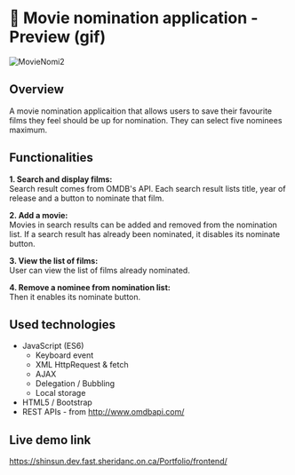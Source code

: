 # :movie_camera: Movie nomination application - Preview (gif)
![MovieNomi2](https://user-images.githubusercontent.com/47774611/107603733-b1ddd280-6bfb-11eb-83aa-3dfe26205297.gif)
<br>
## Overview
A movie nomination applicaition that allows users to save their favourite films they feel should be up for nomination. They can select five nominees maximum.

## Functionalities
**1. Search and display films:**<br>
Search result comes from OMDB's API. Each search result lists title, year of release and a button to nominate that film.

**2. Add a movie:**<br>
Movies in search results can be added and removed from the nomination list. If a search result has already been nominated, it disables its nominate button.

**3. View the list of films:**<br>
User can view the list of films already nominated.

**4. Remove a nominee from nomination list:**<br>
Then it enables its nominate button.

## Used technologies
- JavaScript (ES6)
  - Keyboard event    
  - XML HttpRequest & fetch
  - AJAX  
  - Delegation / Bubbling
  - Local storage
- HTML5 / Bootstrap
- REST APIs - from http://www.omdbapi.com/

## Live demo link
https://shinsun.dev.fast.sheridanc.on.ca/Portfolio/frontend/

